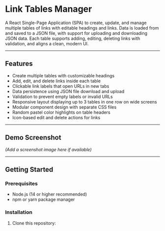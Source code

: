 # Link Tables Manager

A React Single-Page Application (SPA) to create, update, and manage multiple tables of links with editable headings and links. Data is loaded from and saved to a JSON file, with support for uploading and downloading JSON data. Each table supports adding, editing, deleting links with validation, and aligns a clean, modern UI.

---

## Features

- Create multiple tables with customizable headings
- Add, edit, and delete links inside each table
- Clickable link labels that open URLs in new tabs
- Data persistence using JSON file download and upload
- Validation to prevent empty labels or invalid URLs
- Responsive layout displaying up to 3 tables in one row on wide screens
- Modular component design with separate CSS files
- Random pastel color highlights on table headers
- Icon-based edit and delete actions for links

---

## Demo Screenshot

_(Add a screenshot image here if available)_

---

## Getting Started

### Prerequisites

- Node.js (14 or higher recommended)
- npm or yarn package manager

### Installation

1. Clone this repository:

